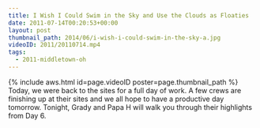 ```yaml
---
title: I Wish I Could Swim in the Sky and Use the Clouds as Floaties
date: 2011-07-14T00:20:53+00:00
layout: post
thumbnail_path: 2014/06/i-wish-i-could-swim-in-the-sky-a.jpg
videoID: 2011/20110714.mp4
tags:
  - 2011-middletown-oh
---
```

{% include aws.html id=page.videoID poster=page.thumbnail_path %}
Today, we were back to the sites for a full day of work. A few crews are finishing up at their sites and we all hope to have a productive day tomorrow. Tonight, Grady and Papa H will walk you through their highlights from Day 6.